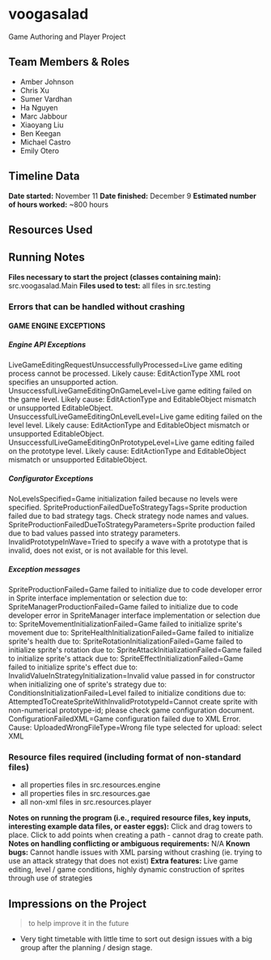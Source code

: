 # voogasalad

Game Authoring and Player Project

## Team Members & Roles
* Amber Johnson
* Chris Xu
* Sumer Vardhan
* Ha Nguyen
* Marc Jabbour
* Xiaoyang Liu
* Ben Keegan
* Michael Castro
* Emily Otero

## Timeline Data
**Date started:** November 11
**Date finished:** December 9
**Estimated number of hours worked:** ~800 hours

## Resources Used

## Running Notes
**Files necessary to start the project (classes containing main):** src.voogasalad.Main
**Files used to test:** all files in src.testing
### Errors that can be handled without crashing
#### GAME ENGINE EXCEPTIONS

##### Engine API Exceptions
LiveGameEditingRequestUnsuccessfullyProcessed=Live game editing process cannot be processed. Likely cause: EditActionType XML root specifies an unsupported action.
UnsuccessfulLiveGameEditingOnGameLevel=Live game editing failed on the game level. Likely cause: EditActionType and EditableObject mismatch or unsupported EditableObject.
UnsuccessfulLiveGameEditingOnLevelLevel=Live game editing failed on the level level. Likely cause: EditActionType and EditableObject mismatch or unsupported EditableObject.
UnsuccessfulLiveGameEditingOnPrototypeLevel=Live game editing failed on the prototype level. Likely cause: EditActionType and EditableObject mismatch or unsupported EditableObject.

##### Configurator Exceptions
NoLevelsSpecified=Game initialization failed because no levels were specified.
SpriteProductionFailedDueToStrategyTags=Sprite production failed due to bad strategy tags. Check strategy node names and values.
SpriteProductionFailedDueToStrategyParameters=Sprite production failed due to bad values passed into strategy parameters.
InvalidPrototypeInWave=Tried to specify a wave with a prototype that is invalid, does not exist, or is not available for this level.

##### Exception messages
SpriteProductionFailed=Game failed to initialize due to code developer error in Sprite interface implementation or selection due to: 
SpriteManagerProductionFailed=Game failed to initialize due to code developer error in SpriteManager interface implementation or selection due to: 
SpriteMovementInitializationFailed=Game failed to initialize sprite's movement due to: 
SpriteHealthInitializationFailed=Game failed to initialize sprite's health due to:
SpriteRotationInitializationFailed=Game failed to initialize sprite's rotation due to:
SpriteAttackInitializationFailed=Game failed to initialize sprite's attack due to:
SpriteEffectInitializationFailed=Game failed to initialize sprite's effect due to:
InvalidValueInStrategyInitialization=Invalid value passed in for constructor when initializing one of sprite's strategy due to:
ConditionsInitializationFailed=Level failed to initialize conditions due to: 
AttemptedToCreateSpriteWithInvalidPrototypeId=Cannot create sprite with non-numerical prototype-id; please check game configuration document.
ConfigurationFailedXML=Game configuration failed due to XML Error. Cause: 
UploadedWrongFileType=Wrong file type selected for upload: select XML
### Resource files required (including format of non-standard files)
* all properties files in src.resources.engine
* all properties files in src.resources.gae
* all non-xml files in src.resources.player

**Notes on running the program (i.e., required resource files, key inputs, interesting example data files, or easter eggs):** Click and drag towers to place. Click to add points when creating a path - cannot drag to create path.
**Notes on handling conflicting or ambiguous requirements:** N/A
**Known bugs:** Cannot handle issues with XML parsing without crashing (ie. trying to use an attack strategy that does not exist)
**Extra features:** Live game editing, level / game conditions, highly dynamic construction of sprites through use of strategies 

## Impressions on the Project
> to help improve it in the future
* Very tight timetable with little time to sort out design issues with a big group after the planning / design stage.